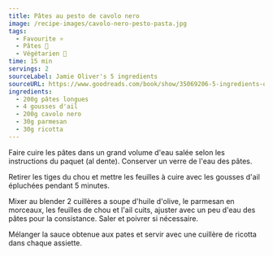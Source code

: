 ```yaml
---
title: Pâtes au pesto de cavolo nero
image: /recipe-images/cavolo-nero-pesto-pasta.jpg
tags:
  - Favourite ⭐
  - Pâtes 🍝
  - Végétarien 🌿
time: 15 min
servings: 2
sourceLabel: Jamie Oliver's 5 ingredients
sourceURL: https://www.goodreads.com/book/show/35069206-5-ingredients-quick-easy-food
ingredients:
  - 200g pâtes longues
  - 4 gousses d'ail
  - 200g cavolo nero
  - 30g parmesan
  - 30g ricotta
---
```

Faire cuire les pâtes dans un grand volume d'eau salée selon les instructions du paquet (al dente). Conserver un verre de l'eau des pâtes.

Retirer les tiges du chou et mettre les feuilles à cuire avec les gousses d'ail épluchées pendant 5 minutes.

Mixer au blender 2 cuillères a soupe d'huile d'olive, le parmesan en morceaux, les feuilles de chou et l'ail cuits, ajuster avec un peu d'eau des pâtes pour la consistance. Saler et poivrer si nécessaire.

Mélanger la sauce obtenue aux pates et servir avec une cuillère de ricotta dans chaque assiette.